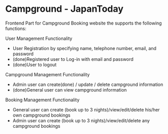 # Campground - JapanToday

Frontend Part for Campground Booking website the supports the following functions:

User Management Functionality
- User Registration by specifying name, telephone number, email, and password
- (done)Registered user to Log-in with email and password
- (done)User to logout

Campground Management Functionality
- Admin user can create(done) / update / delete campground information
- (done)General user can view campground information

Booking Management Functionality
- General user can create (book up to 3 nights)/view/edit/delete his/her own campground
bookings
- Admin user can create (book up to 3 nights)/view/edit/delete any campground bookings